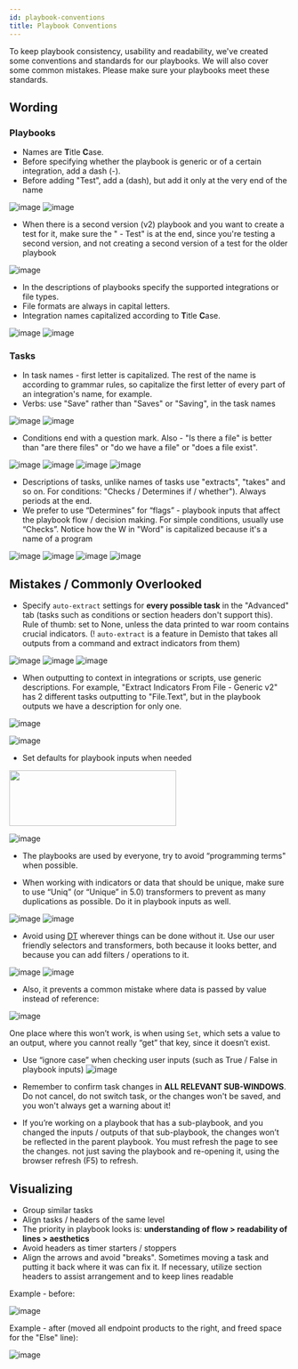 ```yaml
---
id: playbook-conventions
title: Playbook Conventions
---
```


To keep playbook consistency, usability and readability, we've created some conventions and standards for our playbooks. We will also cover some common mistakes. Please make sure your playbooks meet these standards.

## Wording
### Playbooks
 - Names are **T**itle **C**ase.
 - Before specifying whether the playbook is generic or of a certain integration, add a dash (-).
 - Before adding "Test", add a (dash), but add it only at the very end of the name
 
![image](../doc_imgs/playbooks/62224827-f8742f00-b3bf-11e9-857e-5f216297aee1.png)
![image](../doc_imgs/playbooks/62224883-0f1a8600-b3c0-11e9-910e-03a86c7456d7.png)

-   When there is a second version (v2) playbook and you want to create a test for it, make sure the " - Test" is at the end, since you're testing a second version, and not creating a second version of a test for the older playbook


![image](../doc_imgs/playbooks/62225909-fa3ef200-b3c1-11e9-9e66-d96ce7fefbde.png)

-   In the descriptions of playbooks specify the supported integrations or file types.
-   File formats are always in capital letters.
-   Integration names capitalized according to **T**itle **C**ase.


![image](../doc_imgs/playbooks/62228872-2e68e180-b3c7-11e9-9de3-ea21c0e3c866.png)
![image](../doc_imgs/playbooks/62228877-3032a500-b3c7-11e9-8644-17278aa24870.png)


### Tasks
-   In task names - first letter is capitalized. The rest of the name is according to grammar rules, so capitalize the first letter of every part of an integration's name, for example.
-   Verbs: use "Save" rather than "Saves" or "Saving", in the task names


![image](../doc_imgs/playbooks/62226474-f3fd4580-b3c2-11e9-94be-4ef28a6e5591.png)
![image](../doc_imgs/playbooks/62226484-f6f83600-b3c2-11e9-8e99-0cdc8117ee7e.png)

-   Conditions end with a question mark. Also - "Is there a file" is better than "are there files" or "do we have a file" or "does a file exist".


![image](../doc_imgs/playbooks/62226641-2a3ac500-b3c3-11e9-97b6-546aab935487.png)
![image](../doc_imgs/playbooks/62226647-2c9d1f00-b3c3-11e9-82d5-63a637b2c23e.png)
![image](../doc_imgs/playbooks/62226658-3030a600-b3c3-11e9-826a-5104ed3a1a18.png)
![image](../doc_imgs/playbooks/62226668-36268700-b3c3-11e9-9d71-b4479696422f.png)


-   Descriptions of tasks, unlike names of tasks use "extracts", "takes" and so on. For conditions: "Checks / Determines if / whether"). Always periods at the end.
-   We prefer to use “Determines” for “flags” - playbook inputs that affect the playbook flow / decision making. For simple conditions, usually use “Checks”.
Notice how the W in "Word" is capitalized because it's a name of a program

![image](../doc_imgs/playbooks/62228424-4f7d0280-b3c6-11e9-8bee-47808ec59d31.png)
![image](../doc_imgs/playbooks/62228435-53a92000-b3c6-11e9-9434-f1201e247f62.png)
![image](../doc_imgs/playbooks/62228472-628fd280-b3c6-11e9-838c-285e68ec4661.png)
![image](../doc_imgs/playbooks/62228481-66235980-b3c6-11e9-95da-46b12ab243ff.png)


## Mistakes / Commonly Overlooked

-   Specify `auto-extract` settings for **every possible task** in the "Advanced" tab (tasks such as conditions or section headers don't support this). Rule of thumb: set to None, unless the data printed to war room contains crucial indicators.
(! `auto-extract` is a feature in Demisto that takes all outputs from a command and extract indicators from them)


![image](../doc_imgs/playbooks/62229068-97505980-b3c7-11e9-9c80-18b6f84ba90c.png)
![image](../doc_imgs/playbooks/62229072-991a1d00-b3c7-11e9-9486-e481096bd2db.png)
![image](../doc_imgs/playbooks/62229081-9d463a80-b3c7-11e9-8602-ece4e593fa57.png)


-   When outputting to context in integrations or scripts, use generic descriptions. For example, "Extract Indicators From File - Generic v2" has 2 different tasks outputting to "File.Text", but in the playbook outputs we have a description for only one.


![image](../doc_imgs/playbooks/67759127-9622dd00-fa47-11e9-90d5-a88c616bd8fe.png)

![image](../doc_imgs/playbooks/67759239-c9656c00-fa47-11e9-803b-a18005c63b52.png)




-   Set defaults for playbook inputs when needed

<img src="../doc_imgs/playbooks/67758301-18aa9d00-fa46-11e9-84e9-cba48d639766.png" width="300" height="100"></img>

![image](../doc_imgs/playbooks/67759434-121d2500-fa48-11e9-871b-dac447da1b8e.png)


-   The playbooks are used by everyone, try to avoid “programming terms" when possible.

-   When working with indicators or data that should be unique, make sure to use “Uniq” (or “Unique” in 5.0) transformers to prevent as many duplications as possible. Do it in playbook inputs as well.


![image](../doc_imgs/playbooks/62229766-1f832e80-b3c9-11e9-8ac3-6cb48a132c1f.png)
![image](../doc_imgs/playbooks/62229771-21e58880-b3c9-11e9-8d85-c82c0c895252.png)

-   Avoid using [DT](../integrations/dt) wherever things can be done without it. Use our user friendly selectors and transformers, both because it looks better, and because you can add filters / operations to it.

![image](../doc_imgs/playbooks/67759623-76d87f80-fa48-11e9-9dc7-3f8d5ef4341c.png)
![image](../doc_imgs/playbooks/67759719-a5565a80-fa48-11e9-9a91-b5ce555197d4.png)

* Also, it prevents a common mistake where data is passed by value instead of reference:

![image](../doc_imgs/playbooks/67759760-bb641b00-fa48-11e9-82a0-e028e50efa02.png)

One place where this won’t work, is when using `Set`, which sets a value to an output, where you cannot really “get” that key, since it doesn’t exist.

-   Use “ignore case” when checking user inputs (such as True / False in playbook inputs)
![image](../doc_imgs/playbooks/68272945-d4368700-006d-11ea-89a1-fea10c525186.png)

* Remember to confirm task changes in **ALL RELEVANT SUB-WINDOWS**. Do not cancel, do not switch task, or the changes won't be saved, and you won't always get a warning about it!

-   If you’re working on a playbook that has a sub-playbook, and you changed the inputs / outputs of that sub-playbook, the changes won’t be reflected in the parent playbook. You must refresh the page to see the changes. not just saving the playbook and re-opening it, using the browser refresh (F5) to refresh.

## Visualizing

-   Group similar tasks
-   Align tasks / headers of the same level
-   The priority in playbook looks is: **understanding of flow > readability of lines > aesthetics**
-   Avoid headers as timer starters / stoppers
-   Align the arrows and avoid "breaks". Sometimes moving a task and putting it back where it was can fix it. If necessary, utilize section headers to assist arrangement and to keep lines readable

Example - before:


![image](../doc_imgs/playbooks/62230489-9240d980-b3ca-11e9-8a88-2d5928888fac.png)


Example - after (moved all endpoint products to the right, and freed space for the "Else" line):

![image](../doc_imgs/playbooks/62230511-9ec53200-b3ca-11e9-8d75-2f4a59b71f1a.png)


